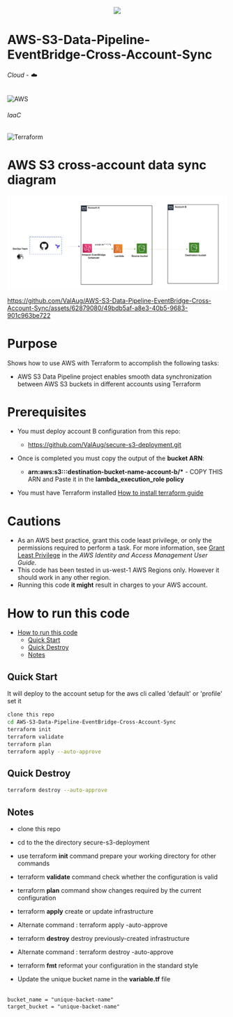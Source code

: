<!-- retro visitor counter -->
<p align="center"> 
  <img src="https://profile-counter.glitch.me/ValAug-AWS-S3-Data-Pipeline-EventBridge-Cross-Account-Sync/count.svg" />
</p>


# AWS-S3-Data-Pipeline-EventBridge-Cross-Account-Sync



###### Cloud - :cloud:
![AWS](https://img.shields.io/badge/AWS-%23FF9900.svg?style=for-the-badge&logo=amazon-aws&logoColor=white)

###### IaaC
![Terraform](https://img.shields.io/badge/terraform-%235835CC.svg?style=for-the-badge&logo=terraform&logoColor=white)

# AWS S3 cross-account data sync diagram 
![Diagram](https://github.com/ValAug/AWS-S3-Data-Pipeline-EventBridge-Cross-Account-Sync/blob/main/Data-Sync.png)


https://github.com/ValAug/AWS-S3-Data-Pipeline-EventBridge-Cross-Account-Sync/assets/62879080/49bdb5af-a8e3-40b5-9683-901c963be722


# Purpose

Shows how to use AWS with Terraform to accomplish the following tasks:

* AWS S3 Data Pipeline project enables smooth data synchronization between AWS S3 buckets in different accounts using Terraform



# Prerequisites
* You must deploy account B configuration from this repo: 
    - https://github.com/ValAug/secure-s3-deployment.git
    
* Once is completed you must copy the output of the __bucket ARN__:
    - __arn:aws:s3:::destination-bucket-name-account-b/*__  - COPY THIS ARN and Paste it in the __lambda_execution_role policy__

* You must have Terraform installed [How to install terraform guide](https://learn.hashicorp.com/tutorials/terraform/install-cli)

# Cautions

* As an AWS best practice, grant this code least privilege, or only the 
  permissions required to perform a task. For more information, see 
  [Grant Least Privilege](https://docs.aws.amazon.com/IAM/latest/UserGuide/best-practices.html#grant-least-privilege) 
  in the *AWS Identity and Access Management 
  User Guide*.
* This code has been tested in us-west-1 AWS Regions only. However it should work in any other region. 
* Running this code __it might__ result in charges to your AWS account.

# How to run this code

- [How to run this code](#how-to-run-this-code)
  - [Quick Start](#quick-start)
  - [Quick Destroy](#quick-destroy)
  - [Notes](#notes)

## Quick Start

It will deploy to the account setup for the aws cli called 'default' or 'profile' set it

```bash
clone this repo
cd AWS-S3-Data-Pipeline-EventBridge-Cross-Account-Sync
terraform init
terraform validate
terraform plan
terraform apply --auto-approve
```

## Quick Destroy

```bash
terraform destroy --auto-approve
```

## Notes

- clone this repo
- cd to the the directory secure-s3-deployment
- use terraform __init__ command prepare your working directory for other commands
- terraform __validate__ command check whether the configuration is valid
- terraform __plan__ command show changes required by the current configuration
- terraform __apply__ create or update infrastructure
- Alternate command : terraform apply -auto-approve
- terraform __destroy__ destroy previously-created infrastructure
- Alternate command : terraform destroy -auto-approve
- terraform __fmt__ reformat your configuration in the standard style

- Update the unique bucket name in the __variable.tf__ file

```

bucket_name = "unique-backet-name"
target_bucket = "unique-backet-name"
